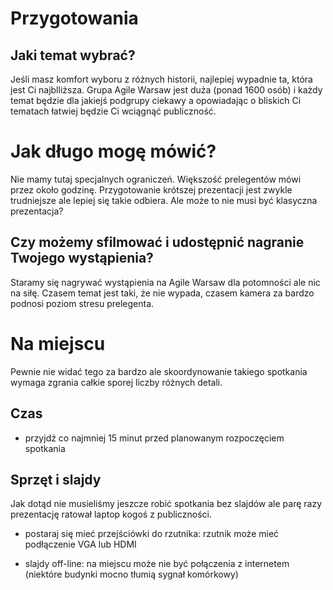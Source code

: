 # Przygotowania

## Jaki temat wybrać?

Jeśli masz komfort wyboru z różnych historii, najlepiej wypadnie ta, która jest Ci najblliższa. Grupa Agile Warsaw jest duża (ponad 1600 osób) i każdy temat będzie dla jakiejś podgrupy ciekawy a opowiadając o bliskich Ci tematach łatwiej będzie Ci wciągnąć publiczność.

# Jak długo mogę mówić?

Nie mamy tutaj specjalnych ograniczeń. Większość prelegentów mówi przez około godzinę. Przygotowanie krótszej prezentacji jest zwykle trudniejsze ale lepiej się takie odbiera. Ale może to nie musi być klasyczna prezentacja?

## Czy możemy sfilmować i udostępnić nagranie Twojego wystąpienia?

Staramy się nagrywać wystąpienia na Agile Warsaw dla potomności ale nic na siłę. Czasem temat jest taki, że nie wypada, czasem kamera za bardzo podnosi poziom stresu prelegenta.

# Na miejscu

Pewnie nie widać tego za bardzo ale skoordynowanie takiego spotkania wymaga zgrania całkie sporej liczby różnych detali.

## Czas
   - przyjdź co najmniej 15 minut przed planowanym rozpoczęciem spotkania

## Sprzęt i slajdy

Jak dotąd nie musieliśmy jeszcze robić spotkania bez slajdów ale parę razy prezentację ratował laptop kogoś z publiczności.
   
   - postaraj się mieć przejściówki do rzutnika: rzutnik może mieć podłączenie VGA lub HDMI
   
   - slajdy off-line: na miejscu może nie być połączenia z internetem (niektóre budynki mocno tłumią sygnał komórkowy)

